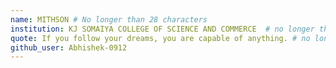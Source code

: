 ```yaml
---
name: MITHSON # No longer than 28 characters
institution: KJ SOMAIYA COLLEGE OF SCIENCE AND COMMERCE  # no longer than 58 characters
quote: If you follow your dreams, you are capable of anything. # no longer than 100 characters, avoid using quotes(") to guarantee the format remains the same.
github_user: Abhishek-0912
---
```

